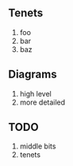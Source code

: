 ## Tenets
1. foo
2. bar
3. baz

## Diagrams
1. high level
2. more detailed

## TODO
1. middle bits
2. tenets
